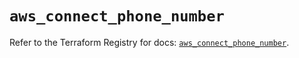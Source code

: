 # `aws_connect_phone_number`

Refer to the Terraform Registry for docs: [`aws_connect_phone_number`](https://registry.terraform.io/providers/hashicorp/aws/5.45.0/docs/resources/connect_phone_number).
